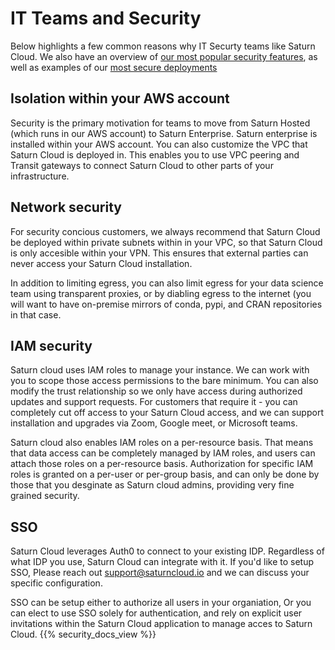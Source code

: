 # IT Teams and Security

Below highlights a few common reasons why IT Securty teams like Saturn Cloud. We also have an overview of [our most popular security features](/docs), as well as examples of our [most secure deployments](/docs)

## Isolation within your AWS account

Security is the primary motivation for teams to move from Saturn Hosted (which runs in our AWS account) to Saturn Enterprise. Saturn enterprise is installed within your AWS account. You can also customize the VPC that Saturn Cloud is deployed in. This enables you to use VPC peering and Transit gateways to connect Saturn Cloud to other parts of your infrastructure.

## Network security

For security concious customers, we always recommend that Saturn Cloud be deployed within private subnets within in your VPC, so that Saturn Cloud is only accesible within your VPN. This ensures that external parties can never access your Saturn Cloud installation.

In addition to limiting egress, you can also limit egress for your data science team using transparent proxies, or by diabling egress to the internet (you will want to have on-premise mirrors of conda, pypi, and CRAN repositories in that case.

## IAM security

Saturn cloud uses IAM roles to manage your instance. We can work with you to scope those access permissions to the bare minimum. You can also modify the trust relationship so we only have access during authorized updates and support requests. For customers that require it - you can completely cut off access to your Saturn Cloud access, and we can support installation and upgrades via Zoom, Google meet, or Microsoft teams.

Saturn cloud also enables IAM roles on a per-resource basis. That means that data access can be completely managed by IAM roles, and users can attach those roles on a per-resource basis. Authorization for specific IAM roles is granted on a per-user or per-group basis, and can only be done by those that you desginate as Saturn cloud admins, providing very fine grained security.

## SSO

Saturn Cloud leverages Auth0 to connect to your existing IDP. Regardless of what IDP you use, Saturn Cloud can integrate with it. If you'd like to setup SSO, Please reach out support@saturncloud.io and we can discuss your specific configuration.

SSO can be setup either to authorize all users in your organiation, Or you can elect to use SSO solely for authentication, and rely on explicit user invitations within the Saturn Cloud application to manage acces to Saturn Cloud.
{{% security_docs_view %}}
